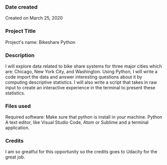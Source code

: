 ### Date created
Created on March 25, 2020

### Project Title
Project's name: Bikeshare Python  

### Description
I will explore data related to bike share systems for three major cities which are: Chicago, New York City, and Washington. Using Python, I will write a code import the data and answer interesting questions about it by computing descriptive statistics. I will also write a script that takes in raw input to create an interactive experience in the terminal to present these statistics.

### Files used
Required software: Make sure that python is install in your machine. Python A text editor, like Visual Studio Code, Atom or Sublime and a terminal application.

### Credits
I am so greatful for this opportunity so the credits goes to Udacity for the great job. 

